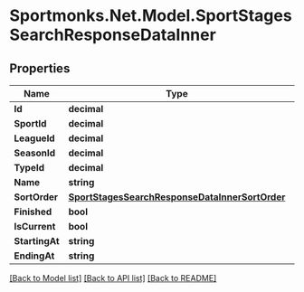 # Sportmonks.Net.Model.SportStagesSearchResponseDataInner

## Properties

Name | Type | Description | Notes
------------ | ------------- | ------------- | -------------
**Id** | **decimal** |  | [optional] 
**SportId** | **decimal** |  | [optional] 
**LeagueId** | **decimal** |  | [optional] 
**SeasonId** | **decimal** |  | [optional] 
**TypeId** | **decimal** |  | [optional] 
**Name** | **string** |  | [optional] 
**SortOrder** | [**SportStagesSearchResponseDataInnerSortOrder**](SportStagesSearchResponseDataInnerSortOrder.md) |  | [optional] 
**Finished** | **bool** |  | [optional] 
**IsCurrent** | **bool** |  | [optional] 
**StartingAt** | **string** |  | [optional] 
**EndingAt** | **string** |  | [optional] 

[[Back to Model list]](../README.md#documentation-for-models) [[Back to API list]](../README.md#documentation-for-api-endpoints) [[Back to README]](../README.md)

